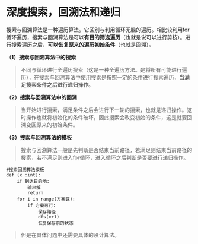 # 深度搜索，回溯法和递归

搜索与回溯算法是一种遍历算法。它区别与利用循环无脑的遍历。相比较利用for循环遍历，搜索与回溯算法是可以**有目的筛选遍历**（也就是说可以进行剪枝）。进行搜索遍历之后，**可以恢复原来的遍历初始条件**（也就是回溯）。

**（1）搜索与回溯算法中的搜索**

> 不同与循环进行全遍历搜索（这是一种全遍历方法。是将所有可能进行遍历），在搜索与回溯算法中使用搜索是按照一定的条件进行搜索遍历，**当满足搜索条件之后进行递归操作**。

**（2）搜索与回溯算法中的回溯**

> 当开始进行搜索，满足条件之后会进行下一轮的搜索，也就是递归操作。这时操作也就将初始化的条件破坏，因此搜索会改变初始的条件，这是就要回溯变回原来的初始条件。

**（3）搜索与回溯算法的模板**

> 搜索与回溯算法一般是先判断是否结束当前路径，若满足则结束当前路径的搜索，若不满足则进入for循环，进入循环之后判断是否要进行递归操作。

```
#搜索回溯算法模板
def (x :int):
	if 到达目的地:     
		输出解     
		return   
	for i in range(方案数):
		if 方案可行:
			保存路径
			dfs(x+1)
			恢复保存前的状态
```

> 但是在具体问题中还需要具体的设计算法。